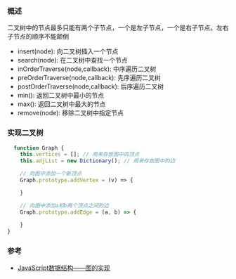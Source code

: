 
### 概述

二叉树中的节点最多只能有两个子节点，一个是左子节点，一个是右子节点。左右子节点的顺序不能颠倒

- insert(node): 向二叉树插入一个节点
- search(node): 在二叉树中查找一个节点
- inOrderTraverse(node,callback): 中序遍历二叉树 
- preOrderTraverse(node,callback): 先序遍历二叉树
- postOrderTraverse(node,callback): 后序遍历二叉树
- min(): 返回二叉树中最小的节点
- max(): 返回二叉树中最大的节点
- remove(node): 移除二叉树中指定节点

### 实现二叉树
```js
  function Graph {
    this.vertices = []; // 用来存放图中的顶点
    this.adjList = new Dictionary(); // 用来存放图中的边

    // 向图中添加一个新顶点
    Graph.prototype.addVertex = (v) => {

    }

    // 向图中添加a和b两个顶点之间的边
    Graph.prototype.addEdge = (a, b) => {
        
    }
}
```

### 参考
- [JavaScript数据结构——图的实现](https://www.cnblogs.com/jaxu/p/11338294.html)
